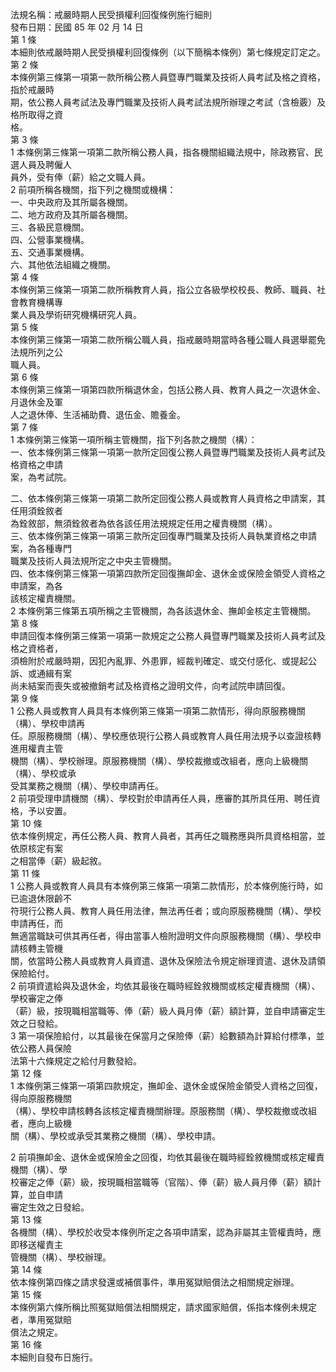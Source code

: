 法規名稱：戒嚴時期人民受損權利回復條例施行細則  
發布日期：民國 85 年 02 月 14 日  
第 1 條  
本細則依戒嚴時期人民受損權利回復條例（以下簡稱本條例）第七條規定訂定之。  
第 2 條  
本條例第三條第一項第一款所稱公務人員暨專門職業及技術人員考試及格之資格，指於戒嚴時  
期，依公務人員考試法及專門職業及技術人員考試法規所辦理之考試（含檢覈）及格所取得之資  
格。  
第 3 條  
1 本條例第三條第一項第二款所稱公務人員，指各機關組織法規中，除政務官、民選人員及聘僱人  
員外，受有俸（薪）給之文職人員。  
2 前項所稱各機關，指下列之機關或機構：  
一、中央政府及其所屬各機關。  
二、地方政府及其所屬各機關。  
三、各級民意機關。  
四、公營事業機構。  
五、交通事業機構。  
六、其他依法組織之機關。  
第 4 條  
本條例第三條第一項第二款所稱教育人員，指公立各級學校校長、教師、職員、社會教育機構專  
業人員及學術研究機構研究人員。  
第 5 條  
本條例第三條第一項第二款所稱公職人員，指戒嚴時期當時各種公職人員選舉罷免法規所列之公  
職人員。  
第 6 條  
本條例第三條第一項第四款所稱退休金，包括公務人員、教育人員之一次退休金、月退休金及軍  
人之退休俸、生活補助費、退伍金、贍養金。  
第 7 條  
1 本條例第三條第一項所稱主管機關，指下列各款之機關（構）：  
一、依本條例第三條第一項第一款所定回復公務人員暨專門職業及技術人員考試及格資格之申請  
案，為考試院。  


二、依本條例第三條第一項第二款所定回復公務人員或教育人員資格之申請案，其任用須銓敘者  
為銓敘部，無須銓敘者為依各該任用法規規定任用之權責機關（構）。  
三、依本條例第三條第一項第三款所定回復專門職業及技術人員執業資格之申請案，為各種專門  
職業及技術人員法規所定之中央主管機關。  
四、依本條例第三條第一項第四款所定回復撫卹金、退休金或保險金領受人資格之申請案，為各  
該核定權責機關。  
2 本條例第三條第五項所稱之主管機關，為各該退休金、撫卹金核定主管機關。  
第 8 條  
申請回復本條例第三條第一項第一款規定之公務人員暨專門職業及技術人員考試及格之資格者，  
須檢附於戒嚴時期，因犯內亂罪、外患罪，經裁判確定、或交付感化、或提起公訴、或通緝有案  
尚未結案而喪失或被撤銷考試及格資格之證明文件，向考試院申請回復。  
第 9 條  
1 公務人員或教育人員具有本條例第三條第一項第二款情形，得向原服務機關（構）、學校申請再  
任。原服務機關（構）、學校應依現行公務人員或教育人員任用法規予以查證核轉進用權責主管  
機關（構）、學校辦理。原服務機關（構）、學校裁撤或改組者，應向上級機關（構）、學校或承  
受其業務之機關（構）、學校申請再任。  
2 前項受理申請機關（構）、學校對於申請再任人員，應審酌其所具任用、聘任資格，予以安置。  
第 10 條  
依本條例規定，再任公務人員、教育人員者，其再任之職務應與所具資格相當，並依原核定有案  
之相當俸（薪）級起敘。  
第 11 條  
1 公務人員或教育人員具有本條例第三條第一項第二款情形，於本條例施行時，如已逾退休限齡不  
符現行公務人員、教育人員任用法律，無法再任者；或向原服務機關（構）、學校申請再任，而  
無適當職缺可供其再任者，得由當事人檢附證明文件向原服務機關（構）、學校申請核轉主管機  
關，依當時公務人員或教育人員資遣、退休及保險法令規定辦理資遣、退休及請領保險給付。  
2 前項資遣給與及退休金，均依其最後在職時經銓敘機關或核定權責機關（構）、學校審定之俸  
（薪）級，按現職相當職等、俸（薪）級人員月俸（薪）額計算，並自申請審定生效之日發給。  
3 第一項保險給付，以其最後在保當月之保險俸（薪）給數額為計算給付標準，並依公務人員保險  
法第十六條規定之給付月數發給。  
第 12 條  
1 本條例第三條第一項第四款規定，撫卹金、退休金或保險金領受人資格之回復，得向原服務機關  
（構）、學校申請核轉各該核定權責機關辦理。原服務關（構）、學校裁撤或改組者，應向上級機  
關（構）、學校或承受其業務之機關（構）、學校申請。  


2 前項撫卹金、退休金或保險金之回復，均依其最後在職時經銓敘機關或核定權責機關（構）、學  
校審定之俸（薪）級，按現職相當職等（官階）、俸（薪）級人員月俸（薪）額計算，並自申請  
審定生效之日發給。  
第 13 條  
各機關（構）、學校於收受本條例所定之各項申請案，認為非屬其主管權責時，應即移送權責主  
管機關（構）、學校辦理。  
第 14 條  
依本條例第四條之請求發還或補償事件，準用冤獄賠償法之相關規定辦理。  
第 15 條  
本條例第六條所稱比照冤獄賠償法相關規定，請求國家賠償，係指本條例未規定者，準用冤獄賠  
償法之規定。  
第 16 條  
本細則自發布日施行。  


